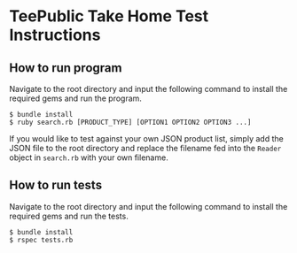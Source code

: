 # TeePublic Take Home Test Instructions

## How to run program

Navigate to the root directory and input the following command to install the required gems and run the program.
```
$ bundle install
$ ruby search.rb [PRODUCT_TYPE] [OPTION1 OPTION2 OPTION3 ...]
```

If you would like to test against your own JSON product list, simply add the JSON file to the root directory and replace the filename fed into the `Reader` object in `search.rb` with your own filename.


## How to run tests

Navigate to the root directory and input the following command to install the required gems and run the tests.
```
$ bundle install
$ rspec tests.rb
```